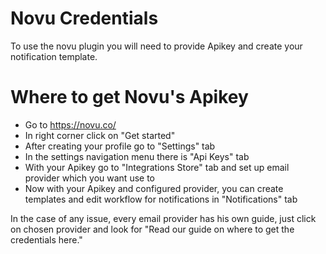 # Novu Credentials

To use the novu plugin you will need to provide Apikey and create your notification template.

# Where to get Novu's Apikey

* Go to https://novu.co/
* In right corner click on "Get started"
* After creating your profile go to "Settings" tab
* In the settings navigation menu there is "Api Keys" tab
* With your Apikey go to "Integrations Store" tab and set up email provider which you want use to
* Now with your Apikey and configured provider, you can create templates and edit workflow for notifications in "Notifications" tab

In the case of any issue, every email provider has his own guide, just click on chosen provider and look for "Read our guide on where to get the credentials
here."

